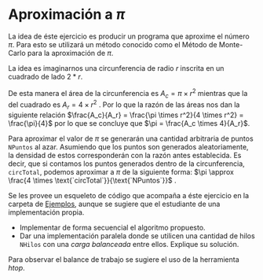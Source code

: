 # Aproximación a $\pi$

La idea de éste ejercicio es producir un programa que aproxime el número
$\pi$. Para esto se utilizará un método conocido como el Método de Monte-Carlo
para la aproximación de $\pi$.

La idea es imaginarnos una circunferencia de radio $r$ inscrita en un cuadrado
de lado $2*r$.

<!-- %% Circle's plot -->
<!-- \begin{tikzpicture} -->
<!--   \node (r) at (1,0) {r}; -->
<!--   \draw (-2,-2) rectangle (2,2); -->
<!--   \draw (0,0) circle [radius=2]; -->
<!--   \draw (0,0) -- (r) ; -->
<!--   \draw (r) -- (2,0) ; -->
<!-- \end{tikzpicture} -->

De esta manera el área de la circunferencia es $A_c= \pi \times r^2$ mientras que la
del cuadrado es $A_r = 4 \times r^2$ . Por lo que la razón de las áreas nos dan la
siguiente relación $\frac{A_c}{A_r} = \frac{\pi \times r^2}{4 \times r^2} =
\frac{\pi}{4}$ por lo que se concluye que $\pi = \frac{A_c \times 4}{A_r}$.

Para aproximar el valor de $\pi$ se generarán una cantidad arbitraria de puntos
`NPuntos` al azar. Asumiendo que los puntos son generados aleatoriamente, la
densidad de estos corresponderán con la razón antes establecida. Es decir, que
si contamos los puntos generados dentro de la circunferencia,
`circTotal`, podemos aproximar a $\pi$ de la siguiente forma: 
$\pi \approx \frac{4 \times \text{`circTotal`}}{\text{`NPuntos`}}$ .

Se les provee un esqueleto de código que acompaña a éste ejercicio en la carpeta
de [Ejemplos](../Ejemplos/PiCalc.c), aunque se sugiere que el estudiante de una
implementación propia.

+ Implementar de forma secuencial el algoritmo propuesto.
+ Dar una implementación paralela donde se utilicen una cantidad de hilos
`NHilos` con una *carga balanceada* entre ellos. Explique su solución.

Para observar el balance de trabajo se sugiere el uso de la herramienta *htop*.
